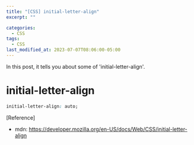 ```yaml
---
title: "[CSS] initial-letter-align"
excerpt: ""

categories:
  - CSS
tags:
  - CSS
last_modified_at: 2023-07-07T08:06:00-05:00
---
```


In this post, it tells you about some of 'initial-letter-align'.

# initial-letter-align

```css
initial-letter-align: auto;
```

[Reference]

- mdn: <https://developer.mozilla.org/en-US/docs/Web/CSS/initial-letter-align>
